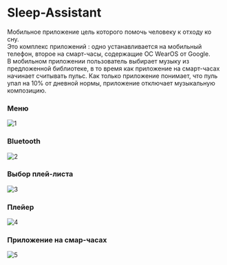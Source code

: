 # Sleep-Assistant
Мобильное приложение цель которого помочь человеку к отходу ко сну.
<br>
Это комплекс приложений : одно устанавливается на мобильный телефон, второе на смарт-часы, содержащие ОС WearOS от Google. 
<br>
В мобильном приложении пользователь выбирает музыку из предложенной библиотеке, в то время как приложение на смарт-часах начинает считывать пульс. Как только приложение понимает, что пуль упал на 10% от дневной нормы, приложение отключает музыкальную композицию. 
<br> 
<h3>Меню</h3>

![1](https://user-images.githubusercontent.com/51347241/137019263-6cc81f48-856b-4b52-849d-29b3dafd43b0.png)
<h3>Bluetooth</h3>

![2](https://user-images.githubusercontent.com/51347241/137019261-55ac5317-c2c4-4715-b0ca-75c4ac6d8840.png)
<h3>Выбор плей-листа</h3>

![3](https://user-images.githubusercontent.com/51347241/137019271-7670a4b8-fc97-496f-b0ca-4ed5b1354fdb.png)
<h3>Плейер</h3>

![4](https://user-images.githubusercontent.com/51347241/137019255-275912d5-b8ab-4f44-a447-d751ae7aaff9.png)
<h3>Приложение на смар-часах</h3>

![5](https://user-images.githubusercontent.com/51347241/137019266-b5b858b0-a82f-48d4-9946-7478ce097d88.png)
